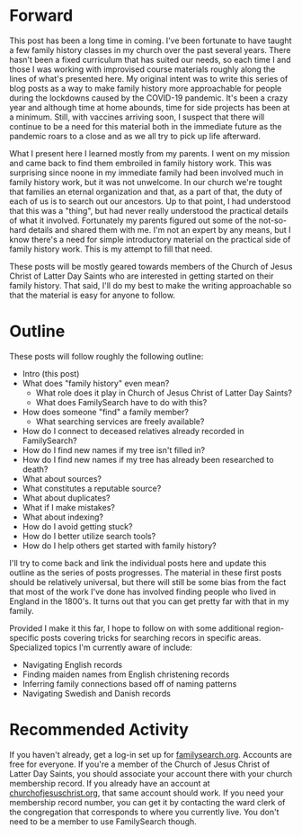 <!--
.. title: A Brief Intro to Family History
.. slug: a-brief-intro-to-family-history
.. date: 2020-10-25 14:32:44 UTC-06:00
.. tags: Genealogy 
.. category: 
.. link: 
.. description: 
.. type: text
-->

Forward
=======

This post has been a long time in coming.
I've been fortunate to have taught a few family history classes in my church over the past several years.
There hasn't been a fixed curriculum that has suited our needs, so each time I and those I was working with improvised course materials roughly along the lines of what's presented here.
My original intent was to write this series of blog posts as a way to make family history more approachable for people during the lockdowns caused by the COVID-19 pandemic.
It's been a crazy year and although time at home abounds, time for side projects has been at a minimum.
Still, with vaccines arriving soon, I suspect that there will continue to be a need for this material both in the immediate future as the pandemic roars to a close and as we all try to pick up life afterward.

What I present here I learned mostly from my parents.
I went on my mission and came back to find them embroiled in family history work.
This was surprising since noone in my immediate family had been involved much in family history work, but it was not unwelcome.
In our church we're tought that families an eternal organization and that, as a part of that, the duty of each of us is to search out our ancestors.
Up to that point, I had understood that this was a "thing", but had never really understood the practical details of what it involved.
Fortunately my parents figured out some of the not-so-hard details and shared them with me.
I'm not an expert by any means, but I know there's a need for simple introductory material on the practical side of family history work.
This is my attempt to fill that need.

These posts will be mostly geared towards members of the Church of Jesus Christ of Latter Day Saints who are interested in getting started on their family history.
That said, I'll do my best to make the writing approachable so that the material is easy for anyone to follow.

Outline
=======

These posts will follow roughly the following outline:

- Intro (this post)
- What does "family history" even mean?
    - What role does it play in Church of Jesus Christ of Latter Day Saints?
    - What does FamilySearch have to do with this?
- How does someone "find" a family member?
    - What searching services are freely available?
- How do I connect to deceased relatives already recorded in FamilySearch?
- How do I find new names if my tree isn't filled in?
- How do I find new names if my tree has already been researched to death?
- What about sources?
- What constitutes a reputable source?
- What about duplicates?
- What if I make mistakes?
- What about indexing?
- How do I avoid getting stuck?
- How do I better utilize search tools?
- How do I help others get started with family history?

I'll try to come back and link the individual posts here and update this outline as the series of posts progresses.
The material in these first posts should be relatively universal, but there will still be some bias from the fact that most of the work I've done has involved finding people who lived in England in the 1800's.
It turns out that you can get pretty far with that in my family.

Provided I make it this far, I hope to follow on with some additional region-specific posts covering tricks for searching recors in specific areas.
Specialized topics I'm currently aware of include:
- Navigating English records
- Finding maiden names from English christening records
- Inferring family connections based off of naming patterns
- Navigating Swedish and Danish records



Recommended Activity
====================

If you haven't already, get a log-in set up for [familysearch.org](familysearch.org).
Accounts are free for everyone.
If you're a member of the Church of Jesus Christ of Latter Day Saints, you should associate your account there with your church membership record.
If you already have an account at [churchofjesuschrist.org](churchofjesuschrist.org), that same account should work.
If you need your membership record number, you can get it by contacting the ward clerk of the congregation that corresponds to where you currently live.
You don't need to be a member to use FamilySearch though.

